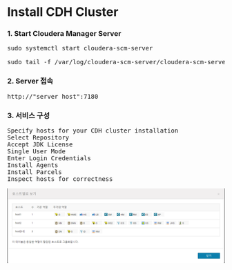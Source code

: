 # Install CDH Cluster

### 1. Start Cloudera Manager Server
<pre>
sudo systemctl start cloudera-scm-server

sudo tail -f /var/log/cloudera-scm-server/cloudera-scm-server.log
</pre>

### 2. Server 접속
<pre>
http://"server_host":7180
</pre>


### 3. 서비스 구성

<pre>
Specify hosts for your CDH cluster installation
Select Repository
Accept JDK License
Single User Mode
Enter Login Credentials
Install Agents
Install Parcels
Inspect hosts for correctness
</pre>

![ex_screenshot](./캡처_cluster구성.PNG)
